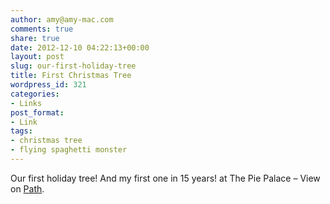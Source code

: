 ```yaml
---
author: amy@amy-mac.com
comments: true
share: true
date: 2012-12-10 04:22:13+00:00
layout: post
slug: our-first-holiday-tree
title: First Christmas Tree
wordpress_id: 321
categories:
- Links
post_format:
- Link
tags:
- christmas tree
- flying spaghetti monster
---
```


Our first holiday tree! And my first one in 15 years! at The Pie Palace – View on [Path](https://path.com/p/u9zFS).
